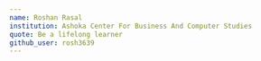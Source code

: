 ```yaml
---
name: Roshan Rasal 
institution: Ashoka Center For Business And Computer Studies
quote: Be a lifelong learner
github_user: rosh3639
---
```

